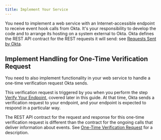 ```yaml
---
title: Implement Your Service
---
```


You need to implement a web service with an Internet-accessible endpoint to receive event hook calls from Okta. It's your responsibility to develop the code and to arrange its hosting on a system external to Okta. Okta defines the REST API contract for the REST requests it will send: see [Requests Sent by Okta](/docs/concepts/event-hooks/#requests-sent-by-okta). 

## Implement Handling for One-Time Verification Request

You need to also implement functionality in your web service to handle a one-time verification request Okta sends.

This verification request is triggered by you when you perform the step [Verify Your Endpoint](/docs/guides/set-up-event-hook/verify-your-endpoint), covered later in this guide. At that time, Okta sends a verification request to your endpoint, and your endpoint is expected to respond in a particular way.

The REST API contract for the request and response for this one-time verification request is different than the contract for the ongoing calls that deliver information about events. See [One-Time Verification Request](/docs/concepts/event-hooks/#one-time-verification-request) for a description.

<NextSectionLink/>


